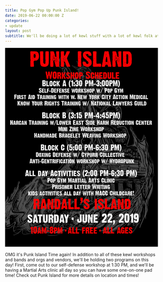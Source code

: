 ```yaml
---
title: Pop Gym Pop Up Punk Island!
date: 2019-06-22 00:00:00 Z
categories:
- update
layout: post
subtitle: We'll be doing a lot of kewl stuff with a lot of kewl folk at Punk Island!
---
```


![Pop Gym at PI](/assets/zine-festworkshops.jpg)

OMG it's Punk Island Time again! In addition to all of these kewl workshops and bands and orgs and vendors, we'll be holding two programs on this day! First, come out to our self-defense workshop at 1:30 PM, and we'll be having a Martial Arts clinic all day so you can have some one-on-one pad time! Check out Punk Island for more details on location and times!
